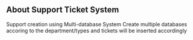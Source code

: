
## About Support Ticket System

Support creation using Multi-database System
Create multiple databases accoring to the department/types and tickets will be inserted accordingly

